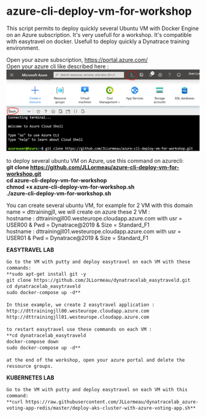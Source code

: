 # azure-cli-deploy-vm-for-workshop
This script permits to deploy quickly several Ubuntu VM with Docker Engine on an Azure subscription. It's very usefull for a workshop. It's compatible with easytravel on docker. Usefull to deploy quickly a Dynatrace training environment.

Open your azure subscription, https://portal.azure.com/  
Open your azure cli like described here :  
![azurecli](azurecli.png)

to deploy several ubuntu VM on Azure, use this command on azurecli:  
**git clone https://github.com/JLLormeau/azure-cli-deploy-vm-for-workshop.git  
cd azure-cli-deploy-vm-for-workshop  
chmod +x azure-cli-deploy-vm-for-workshop.sh  
./azure-cli-deploy-vm-for-workshop.sh**  

You can create several ubuntu VM, for example for 2 VM with this domain name = dttrainingjll, we will create on azure these 2 VM :  
hostname : dttrainingjll00.westeurope.cloudapp.azure.com with usr = USER00 & Pwd = Dynatrace@2019 & Size = Standard_F1  
hostname : dttrainingjll01.westeurope.cloudapp.azure.com with usr = USER01 & Pwd = Dynatrace@2019 & Size = Standard_F1  

**EASYTRAVEL LAB**

    Go to the VM with putty and deploy easytravel on each VM with these commands:   
    **sudo apt-get install git -y  
    git clone https://github.com/JLLormeau/dynatracelab_easytraveld.git  
    cd dynatracelab_easytraveld  
    sudo docker-compose up -d**  

    In thise example, we create 2 easytravel application :  
    http://dttrainingjll00.westeurope.cloudapp.azure.com  
    http://dttrainingjll01.westeurope.cloudapp.azure.com  

    to restart easytravel use these commands on each VM :  
    **cd dynatracelab_easytraveld  
    docker-compose down  
    sudo docker-compose up -d**  

    at the end of the workshop, open your azure portal and delete the ressource groups.  

**KUBERNETES LAB**

    Go to the VM with putty and deploy easytravel on each VM with this command:   
    **curl https://raw.githubusercontent.com/JLLormeau/dynatracelab_azure-voting-app-redis/master/deploy-aks-cluster-with-azure-voting-app.sh**  
    
